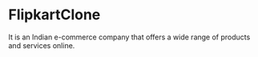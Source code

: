 # FlipkartClone
It is an Indian e-commerce company that offers a wide range of products and services online.
